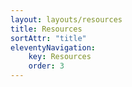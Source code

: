 ```yaml
---
layout: layouts/resources
title: Resources
sortAttr: "title"
eleventyNavigation:
    key: Resources
    order: 3
---
```

